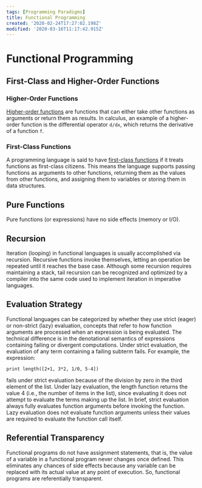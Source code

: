 ```yaml
---
tags: [Programming Paradigms]
title: Functional Programming
created: '2020-02-24T17:27:02.198Z'
modified: '2020-03-16T11:17:42.915Z'
---
```


# Functional Programming

## First-Class and Higher-Order Functions

### Higher-Order Functions

[Higher-order functions](https://en.wikipedia.org/wiki/Higher-order_function) are functions that can either take other functions as arguments or return them as results. In calculus, an example of a higher-order function is the differential operator `d/dx`, which returns the derivative of a function `f`. 

### First-Class Functions

A programming language is said to have [first-class functions](https://en.wikipedia.org/wiki/Functional_programming#First-class_and_higher-order_functions) if it treats functions as first-class citizens. This means the language supports passing functions as arguments to other functions, returning them as the values from other functions, and assigning them to variables or storing them in data structures.

## Pure Functions

Pure functions (or expressions) have no side effects (memory or I/O).

## Recursion

Iteration (looping) in functional languages is usually accomplished via recursion. Recursive functions invoke themselves, letting an operation be repeated until it reaches the base case. Although some recursion requires maintaining a stack, tail recursion can be recognized and optimized by a compiler into the same code used to implement iteration in imperative languages.

## Evaluation Strategy

Functional languages can be categorized by whether they use strict (eager) or non-strict (lazy) evaluation, concepts that refer to how function arguments are processed when an expression is being evaluated. The technical difference is in the denotational semantics of expressions containing failing or divergent computations. Under strict evaluation, the evaluation of any term containing a failing subterm fails. For example, the expression:

```
print length([2+1, 3*2, 1/0, 5-4])
```

fails under strict evaluation because of the division by zero in the third element of the list. Under lazy evaluation, the length function returns the value 4 (i.e., the number of items in the list), since evaluating it does not attempt to evaluate the terms making up the list. In brief, strict evaluation always fully evaluates function arguments before invoking the function. Lazy evaluation does not evaluate function arguments unless their values are required to evaluate the function call itself. 

## Referential Transparency

Functional programs do not have assignment statements, that is, the value of a variable in a functional program never changes once defined. This eliminates any chances of side effects because any variable can be replaced with its actual value at any point of execution. So, functional programs are referentially transparent.

